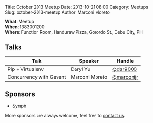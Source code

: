 Title: October 2013 Meetup
Date: 2013-10-21 08:00
Category: Meetups
Slug: october-2013-meetup
Author: Marconi Moreto

**What**: Meetup  
**When**: 1383001200  
**Where**: Function Room, Handuraw Pizza, Gorordo St., Cebu City, PH  

## Talks

Talk                    | Speaker         | Handle
----------------------- | --------------- | ------------
Pip + Virtualenv        | Daryl Yu        | [@dar9000](https://twitter.com/dar9000)
Concurrency with Gevent | Marconi Moreto  | [@marconijr](https://twitter.com/marconijr)

## Sponsors

- [Symph](http://sym.ph)

More sponsors are always welcome, feel free to [contact us](mailto:admin@pizzapy.ph).
